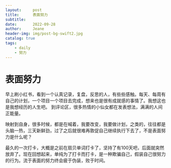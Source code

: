 ```yaml
---
layout:     post
title:      表面努力
subtitle:
date:       2022-09-28
author:     Jeane
header-img: img/post-bg-swift2.jpg
catalog: true
tags:
    - daily
    - 努力
---
```



# 表面努力

早上刷小红书，看到一个认真记录，复盘，反思的人，有些些感触。每天、每周有自己的计划，一个项目一个项目去完成，想来也是很有成就感的事情了。我想这也是我想经历的人生吧。
到评论区，很多热情的小仙女都在发表想法，满满的人间正能量。

映射到自身，很多时候，都是在喊着，我要改变，我要做计划，之类的，往往都是头脑一热，三天新鲜劲，过了之后就很难再敦促自己继续执行下去了，不是表面努力是什么呢？

最久的一次打卡，大概是之前在扇贝单词打卡了，坚持了有100天吧，后面就突然放弃了。现在回想起来，单纯为了打卡而打卡，是一种欺骗自己，假装自己很努力的行为。流于表面的努力终会疲于伪装，败于时间。

